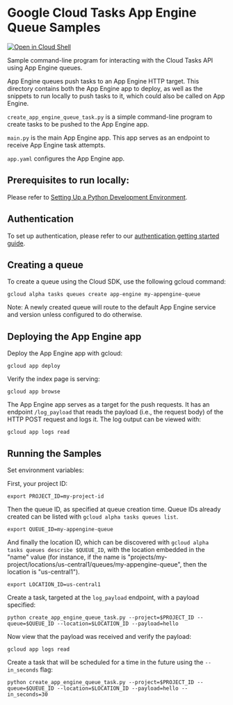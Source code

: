 # Google Cloud Tasks App Engine Queue Samples

[![Open in Cloud Shell][shell_img]][shell_link]

[shell_img]: http://gstatic.com/cloudssh/images/open-btn.png
[shell_link]: https://console.cloud.google.com/cloudshell/open?git_repo=https://github.com/GoogleCloudPlatform/python-docs-samples&page=editor&open_in_editor=appengine/flexible/tasks/README.md

Sample command-line program for interacting with the Cloud Tasks API
using App Engine queues.

App Engine queues push tasks to an App Engine HTTP target. This directory
contains both the App Engine app to deploy, as well as the snippets to run
locally to push tasks to it, which could also be called on App Engine.

`create_app_engine_queue_task.py` is a simple command-line program to create
tasks to be pushed to the App Engine app.

`main.py` is the main App Engine app. This app serves as an endpoint to receive
App Engine task attempts.

`app.yaml` configures the App Engine app.


## Prerequisites to run locally:

Please refer to [Setting Up a Python Development Environment](https://cloud.google.com/python/setup).

## Authentication

To set up authentication, please refer to our
[authentication getting started guide](https://cloud.google.com/docs/authentication/getting-started).

## Creating a queue

To create a queue using the Cloud SDK, use the following gcloud command:

```
gcloud alpha tasks queues create app-engine my-appengine-queue
```

Note: A newly created queue will route to the default App Engine service and
version unless configured to do otherwise.

## Deploying the App Engine app

Deploy the App Engine app with gcloud:

```
gcloud app deploy
```

Verify the index page is serving:

```
gcloud app browse
```

The App Engine app serves as a target for the push requests. It has an
endpoint `/log_payload` that reads the payload (i.e., the request body) of the
HTTP POST request and logs it. The log output can be viewed with:

```
gcloud app logs read
```

## Running the Samples

Set environment variables:

First, your project ID:

```
export PROJECT_ID=my-project-id
```

Then the queue ID, as specified at queue creation time. Queue IDs already
created can be listed with `gcloud alpha tasks queues list`.

```
export QUEUE_ID=my-appengine-queue
```

And finally the location ID, which can be discovered with
`gcloud alpha tasks queues describe $QUEUE_ID`, with the location embedded in
the "name" value (for instance, if the name is
"projects/my-project/locations/us-central1/queues/my-appengine-queue", then the
location is "us-central1").

```
export LOCATION_ID=us-central1
```

Create a task, targeted at the `log_payload` endpoint, with a payload specified:

```
python create_app_engine_queue_task.py --project=$PROJECT_ID --queue=$QUEUE_ID --location=$LOCATION_ID --payload=hello
```

Now view that the payload was received and verify the payload:

```
gcloud app logs read
```

Create a task that will be scheduled for a time in the future using the
`--in_seconds` flag:

```
python create_app_engine_queue_task.py --project=$PROJECT_ID --queue=$QUEUE_ID --location=$LOCATION_ID --payload=hello --in_seconds=30
```
